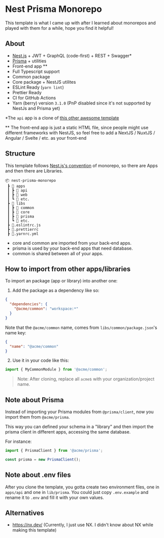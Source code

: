 # Nest Prisma Monorepo

This template is what I came up with after I learned about monorepos and played with them for a while, hope you find it helpful!

## About

- [Nest.js](https://nestjs.com/) + JWT + GraphQL (code-first) + REST + Swagger*
- [Prisma](https://prisma.io/) + utilities
- Front-end app **
- Full Typescript support
- Common package 
- Core package + NestJS utilites
- ESLint Ready (`yarn lint`)
- Prettier Ready
- CI for GitHub Actions
- Yarn (berry) version `3.1.0` (PnP disabled since it's not supported by NestJs and Prisma yet)

\*The `api` app is a clone of [this other awesome template](https://github.com/fivethree-team/nestjs-prisma-starter)

\*\* The front-end app is just a static HTML file, since people might use different frameworks with NestJS, so feel free to add a NextJS / NuxtJS / Angular / Svelte / etc. as your front-end

## Structure

This template follows [Nest.js's convention](https://docs.nestjs.com/cli/monorepo) of monorepo, so there are Apps and then there are Libraries.

```
📦 nest-prisma-monorepo
 ┣ 📂 apps
 ┃ ┣ 📂 api
 ┃ ┣ 📂 web
 ┃ ┗ 📂 etc.
 ┣ 📂 libs
 ┃ ┣ 📂 common 
 ┃ ┣ 📂 core 
 ┃ ┣ 📂 prisma
 ┃ ┗ 📂 etc.
 ┣ 📜.eslintrc.js
 ┣ 📜.prettierrc
 ┣ 📜.yarnrc.yml
```
- core and common are imported from your back-end apps.
- prisma is used by your back-end apps that need database.
- common is shared between all of your apps.

## How to import from other apps/libraries

To import an package (app or library) into another one:

1. Add the package as a dependency like so:

```json apps/api/package.json
{
  "dependencies": {
    "@acme/common": "workspace:*"
  }
}
```

Note that the `@acme/common` name, comes from `libs/common/package.json`'s name key:

```json
{
  "name": "@acme/common"
}
```

2. Use it in your code like this:

```ts
import { MyCommonModule } from '@acme/common';
```

> Note: After cloning, replace all `acme`s with your organization/project name.

## Note about Prisma

Instead of importing your Prisma modules from `@prisma/client`, now you import them from `@acme/prisma`.

This way you can defined your schema in a "library" and then import the prisma client in different apps, accessing the same database.

For instance:

```ts
import { PrismaClient } from '@acme/prisma';

const prisma = new PrismaClient();
```

## Note about .env files

After you clone the template, you gotta create two environment files, one in `apps/api` and one in `lib/prisma`. You could just copy `.env.example` and rename it to `.env` and fill it with your own values.

## Alternatives

- https://nx.dev/ (Currently, I just use NX. I didn't know about NX while making this template)
